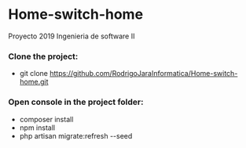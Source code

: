 # Home-switch-home
Proyecto 2019 Ingenieria de software II

### Clone the project: ###
  * git clone https://github.com/RodrigoJaraInformatica/Home-switch-home.git

### Open console in the project folder: ###
  * composer install
  * npm install
  * php artisan migrate:refresh --seed
  
